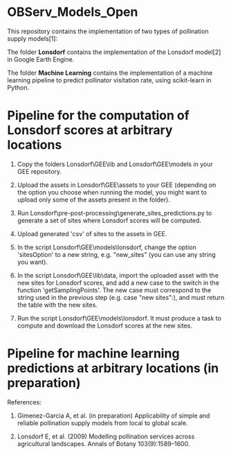 # OBServ_Models_Open

This repository contains the implementation of two types of pollination supply models[1]:

The folder **Lonsdorf** contains the implementation of the Lonsdorf model[2] in Google Earth Engine.

The folder **Machine Learning** contains the implementation of a machine learning pipeline to predict pollinator visitation rate, using scikit-learn in Python.

# Pipeline for the computation of Lonsdorf scores at arbitrary locations
1. Copy the folders Lonsdorf\GEE\lib and Lonsdorf\GEE\models in your GEE repository.

2. Upload the assets in Lonsdorf\GEE\assets to your GEE (depending on the option you choose when running the model, you might want to upload only some of the assets present in the folder).

3. Run Lonsdorf\pre-post-processing\generate_sites_predictions.py to generate a set of sites where Lonsdorf scores will be computed.

4. Upload generated 'csv' of sites to the assets in GEE.

5. In the script Lonsdorf\GEE\models\lonsdorf, change the option 'sitesOption' to a new string, e.g. "new_sites" (you can use any string you want).

6. In the script Lonsdorf\GEE\lib\data, import the uploaded asset with the new sites for Lonsdorf scores, and add a new case to the switch in the function 'getSamplingPoints'. The new case must correspond to the string used in the previous step (e.g. case "new sites":), and must return the table with the new sites.

7. Run the script Lonsdorf\GEE\models\lonsdorf. It must produce a task to compute and download the Lonsdorf scores at the new sites.

# Pipeline for machine learning predictions at arbitrary locations (in preparation)


References:

1) Gimenez-Garcia A, et al. (in preparation) Applicability of simple and reliable pollination supply models from local to global scale.

2) Lonsdorf E, et al. (2009) Modelling pollination services across agricultural landscapes. Annals of Botany 103(9):1589–1600.

